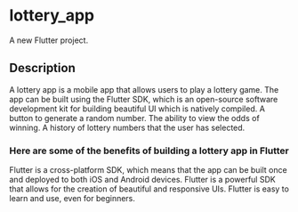 # lottery_app

A new Flutter project.

## Description

A lottery app is a mobile app that allows users to play a lottery game.
The app can be built using the Flutter SDK, which is an open-source software development kit for building beautiful UI which is natively compiled.
A button to generate a random number.
The ability to view the odds of winning.
A history of lottery numbers that the user has selected.

### Here are some of the benefits of building a lottery app in Flutter

Flutter is a cross-platform SDK, which means that the app can be built once and deployed to both iOS and Android devices.
Flutter is a powerful SDK that allows for the creation of beautiful and responsive UIs.
Flutter is easy to learn and use, even for beginners.
